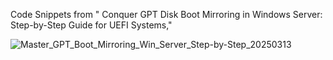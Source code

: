 Code Snippets from " Conquer GPT Disk Boot Mirroring in Windows Server: Step-by-Step Guide for UEFI Systems,"

![Master_GPT_Boot_Mirroring_Win_Server_Step-by-Step_20250313](https://github.com/user-attachments/assets/75c03f34-b795-4970-b945-0a9f9b08d9cf)
